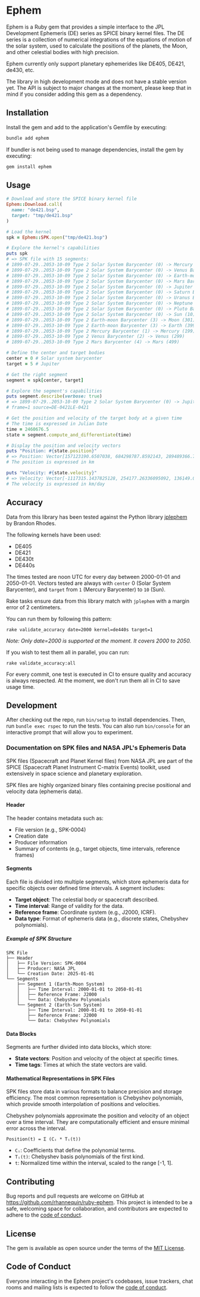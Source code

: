 # Ephem

Ephem is a Ruby gem that provides a simple interface to the JPL Development
Ephemeris (DE) series as SPICE binary kernel files. The DE series is a
collection of numerical integrations of the equations of motion of the solar
system, used to calculate the positions of the planets, the Moon, and other
celestial bodies with high precision.

Ephem currently only support planetary ephemerides like DE405, DE421, de430,
etc.

The library in high development mode and does not have a stable version yet.
The API is subject to major changes at the moment, please keep that in mind if
you consider adding this gem as a dependency.

## Installation

Install the gem and add to the application's Gemfile by executing:

```bash
bundle add ephem
```

If bundler is not being used to manage dependencies, install the gem by
executing:

```bash
gem install ephem
```

## Usage

```rb
# Download and store the SPICE binary kernel file
Ephem::Download.call(
  name: "de421.bsp",
  target: "tmp/de421.bsp"
)

# Load the kernel
spk = Ephem::SPK.open("tmp/de421.bsp")

# Explore the kernel's capabilities
puts spk
# => SPK file with 15 segments:
# 1899-07-29..2053-10-09 Type 2 Solar System Barycenter (0) -> Mercury Barycenter (1)
# 1899-07-29..2053-10-09 Type 2 Solar System Barycenter (0) -> Venus Barycenter (2)
# 1899-07-29..2053-10-09 Type 2 Solar System Barycenter (0) -> Earth-moon Barycenter (3)
# 1899-07-29..2053-10-09 Type 2 Solar System Barycenter (0) -> Mars Barycenter (4)
# 1899-07-29..2053-10-09 Type 2 Solar System Barycenter (0) -> Jupiter Barycenter (5)
# 1899-07-29..2053-10-09 Type 2 Solar System Barycenter (0) -> Saturn Barycenter (6)
# 1899-07-29..2053-10-09 Type 2 Solar System Barycenter (0) -> Uranus Barycenter (7)
# 1899-07-29..2053-10-09 Type 2 Solar System Barycenter (0) -> Neptune Barycenter (8)
# 1899-07-29..2053-10-09 Type 2 Solar System Barycenter (0) -> Pluto Barycenter (9)
# 1899-07-29..2053-10-09 Type 2 Solar System Barycenter (0) -> Sun (10)
# 1899-07-29..2053-10-09 Type 2 Earth-moon Barycenter (3) -> Moon (301)
# 1899-07-29..2053-10-09 Type 2 Earth-moon Barycenter (3) -> Earth (399)
# 1899-07-29..2053-10-09 Type 2 Mercury Barycenter (1) -> Mercury (199)
# 1899-07-29..2053-10-09 Type 2 Venus Barycenter (2) -> Venus (299)
# 1899-07-29..2053-10-09 Type 2 Mars Barycenter (4) -> Mars (499)

# Define the center and target bodies
center = 0 # Solar system barycenter
target = 5 # Jupiter

# Get the right segment
segment = spk[center, target]

# Explore the segment's capabilities
puts segment.describe(verbose: true)
# => 1899-07-29..2053-10-09 Type 2 Solar System Barycenter (0) -> Jupiter Barycenter (5)
# frame=1 source=DE-0421LE-0421

# Get the position and velocity of the target body at a given time
# The time is expressed in Julian Date
time = 2460676.5
state = segment.compute_and_differentiate(time)

# Display the position and velocity vectors
puts "Position: #{state.position}"
# => Position: Vector[157123190.6507038, 684298787.8592143, 289489366.7262833]
# The position is expressed in km

puts "Velocity: #{state.velocity}"
# => Velocity: Vector[-1117315.1437825128, 254177.26336095092, 136149.03901534996]
# The velocity is expressed in km/day
```

## Accuracy

Data from this library has been tested against the Python library [jplephem]
by Brandon Rhodes.

The following kernels have been used:
* DE405
* DE421
* DE430t
* DE440s

The times tested are noon UTC for every day between 2000-01-01 and
2050-01-01. Vectors tested are always with `center` 0 (Solar System Barycenter),
and `target` from `1` (Mercury Barycenter) to `10` (Sun).

Rake tasks ensure data from this library match with `jplephem` with a margin
error of 2 centimeters.

You can run them by following this pattern:

```
rake validate_accuracy date=2000 kernel=de440s target=1
```

_Note: Only date=2000 is supported at the moment. It covers 2000 to 2050._

If you wish to test them all in parallel, you can run:

```
rake validate_accuracy:all
```

For every commit, one test is executed in CI to ensure quality and accuracy
is always respected. At the moment, we don't run them all in CI to save
usage time.

[jplephem]: https://pypi.org/project/jplephem/

## Development

After checking out the repo, run `bin/setup` to install dependencies. Then, run
`bundle exec rspec` to run the tests. You can also run `bin/console` for an
interactive prompt that will allow you to experiment.

### Documentation on SPK files and NASA JPL's Ephemeris Data

SPK files (Spacecraft and Planet Kernel files) from NASA JPL are part of the
SPICE (Spacecraft Planet Instrument C-matrix Events) toolkit, used extensively
in space science and planetary exploration.

SPK files are highly organized binary files containing precise positional and
velocity data (ephemeris data).

#### Header

The header contains metadata such as:

* File version (e.g., SPK-0004)
* Creation date
* Producer information
* Summary of contents (e.g., target objects, time intervals, reference frames)

#### Segments

Each file is divided into multiple segments, which store ephemeris data for
specific objects over defined time intervals. A segment includes:

* **Target object**: The celestial body or spacecraft described.
* **Time interval**: Range of validity for the data.
* **Reference frame**: Coordinate system (e.g., J2000, ICRF).
* **Data type**: Format of ephemeris data (e.g., discrete states, Chebyshev
polynomials).

##### Example of SPK Structure

```
SPK File
├── Header
│   ├── File Version: SPK-0004
│   ├── Producer: NASA JPL
│   └── Creation Date: 2025-01-01
└── Segments
    ├── Segment 1 (Earth-Moon System)
    │   ├── Time Interval: 2000-01-01 to 2050-01-01
    │   ├── Reference Frame: J2000
    │   └── Data: Chebyshev Polynomials
    └── Segment 2 (Earth-Sun System)
        ├── Time Interval: 2000-01-01 to 2050-01-01
        ├── Reference Frame: J2000
        └── Data: Chebyshev Polynomials
```

#### Data Blocks

Segments are further divided into data blocks, which store:

* **State vectors**: Position and velocity of the object at specific times.
* **Time tags**: Times at which the state vectors are valid.

#### Mathematical Representations in SPK Files

SPK files store data in various formats to balance precision and storage
efficiency. The most common representation is Chebyshev polynomials, which
provide smooth interpolation of positions and velocities.

Chebyshev polynomials approximate the position and velocity of an object over a
time interval. They are computationally efficient and ensure minimal error
across the interval.

```
Position(t) = Σ (Cᵢ * Tᵢ(t))
```

* `Cᵢ`: Coefficients that define the polynomial terms.
* `Tᵢ(t)`: Chebyshev basis polynomials of the first kind.
* `t`: Normalized time within the interval, scaled to the range [-1, 1].

## Contributing

Bug reports and pull requests are welcome on GitHub at
https://github.com/rhannequin/ruby-ephem. This project is intended to be a
safe, welcoming space for collaboration, and contributors are expected to adhere
to the [code of conduct].

## License

The gem is available as open source under the terms of the [MIT License].

[MIT License]: (https://opensource.org/licenses/MIT)

## Code of Conduct

Everyone interacting in the Ephem project's codebases, issue trackers, chat
rooms and mailing lists is expected to follow
the [code of conduct].

[code of conduct]: (https://github.com/rhannequin/ephem/blob/main/CODE_OF_CONDUCT.md)